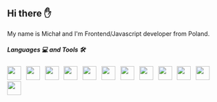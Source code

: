 ## Hi there ✋

My name is Michał and I'm Frontend/Javascript developer from Poland.

##### Languages 💻 and Tools 🛠️


<img height="32" width="32" src="https://unpkg.com/simple-icons@v3/icons/visualstudiocode.svg" /> &nbsp;
<img height="32" width="32" src="https://unpkg.com/simple-icons@v3/icons/html5.svg" /> &nbsp;
<img height="32" width="32" src="https://unpkg.com/simple-icons@v3/icons/css3.svg" /> &nbsp;
<img height="32" width="32" src="https://unpkg.com/simple-icons@v3/icons/sass.svg" /> &nbsp;
<img height="32" width="32" src="https://unpkg.com/simple-icons@v3/icons/javascript.svg" /> &nbsp;
<img height="32" width="32" src="https://unpkg.com/simple-icons@v3/icons/react.svg" /> &nbsp;
<img height="32" width="32" src="https://unpkg.com/simple-icons@v3/icons/next-dot-js.svg" /> &nbsp;
<img height="32" width="32" src="https://unpkg.com/simple-icons@v3/icons/graphql.svg" /> &nbsp;
<img height="32" width="32" src="https://unpkg.com/simple-icons@v3/icons/mongodb.svg" /> &nbsp;
<img height="32" width="32" src="https://unpkg.com/simple-icons@v3/icons/git.svg" /> &nbsp;
<img height="32" width="32" src="https://unpkg.com/simple-icons@v3/icons/github.svg" /> &nbsp;
<img height="32" width="32" src="https://unpkg.com/simple-icons@v3/icons/adobephotoshop.svg" />